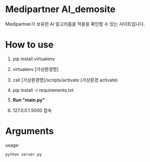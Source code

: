 # Medipartner AI_demosite
Medipartner가 보유한 AI 알고리즘을 적용을 확인할 수 있는 사이트입니다.

# How to use

1. pip install virtualenv

2. virtualenv [가상환경명]

3. call [가상환경명]/scripts/activate (가상환경 activate)

4. pip install -r requirements.txt

5. **Run "main.py"**

6. 127.0.0.1:5000 접속


# Arguments
usage:
```
python server.py
```